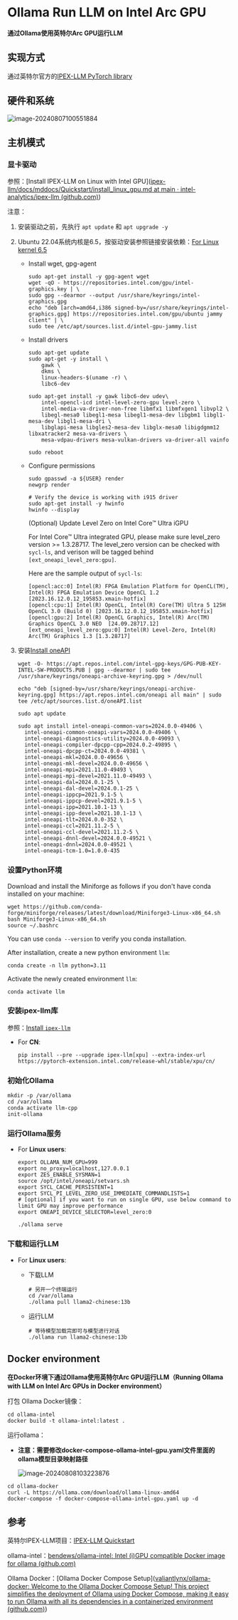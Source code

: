 # Ollama Run LLM on Intel Arc GPU

**通过Ollama使用英特尔Arc GPU运行LLM**

## 实现方式

通过英特尔官方的[IPEX-LLM PyTorch library](https://github.com/intel-analytics/ipex-llm)

## 硬件和系统

![image-20240807100551884](README.assets/image-20240807100551884.png)

## 主机模式

### 显卡驱动

参照：[Install IPEX-LLM on Linux with Intel GPU]([ipex-llm/docs/mddocs/Quickstart/install_linux_gpu.md at main · intel-analytics/ipex-llm (github.com)](https://github.com/intel-analytics/ipex-llm/blob/main/docs/mddocs/Quickstart/install_linux_gpu.md))

注意：

1. 安装驱动之前，先执行 `apt update` 和 `apt upgrade -y`

2. Ubuntu 22.04系统内核是6.5，按驱动安装参照链接安装依赖：[For Linux kernel 6.5](https://github.com/intel-analytics/ipex-llm/blob/main/docs/mddocs/Quickstart/install_linux_gpu.md#for-linux-kernel-65)

   - Install wget, gpg-agent

     ```
     sudo apt-get install -y gpg-agent wget
     wget -qO - https://repositories.intel.com/gpu/intel-graphics.key | \
     sudo gpg --dearmor --output /usr/share/keyrings/intel-graphics.gpg
     echo "deb [arch=amd64,i386 signed-by=/usr/share/keyrings/intel-graphics.gpg] https://repositories.intel.com/gpu/ubuntu jammy client" | \
     sudo tee /etc/apt/sources.list.d/intel-gpu-jammy.list
     ```

   - Install drivers

     ```
     sudo apt-get update
     sudo apt-get -y install \
         gawk \
         dkms \
         linux-headers-$(uname -r) \
         libc6-dev
     
     sudo apt-get install -y gawk libc6-dev udev\
         intel-opencl-icd intel-level-zero-gpu level-zero \
         intel-media-va-driver-non-free libmfx1 libmfxgen1 libvpl2 \
         libegl-mesa0 libegl1-mesa libegl1-mesa-dev libgbm1 libgl1-mesa-dev libgl1-mesa-dri \
         libglapi-mesa libgles2-mesa-dev libglx-mesa0 libigdgmm12 libxatracker2 mesa-va-drivers \
         mesa-vdpau-drivers mesa-vulkan-drivers va-driver-all vainfo
     
     sudo reboot
     ```

   - Configure permissions

     ```
     sudo gpasswd -a ${USER} render
     newgrp render
     
     # Verify the device is working with i915 driver
     sudo apt-get install -y hwinfo
     hwinfo --display
     ```

     (Optional) Update Level Zero on Intel Core™ Ultra iGPU

     For Intel Core™ Ultra integrated GPU, please make sure level_zero version >= 1.3.28717. The level_zero version can be checked with `sycl-ls`, and verison will be tagged behind `[ext_oneapi_level_zero:gpu]`.

     Here are the sample output of `sycl-ls`:

     ```
     [opencl:acc:0] Intel(R) FPGA Emulation Platform for OpenCL(TM), Intel(R) FPGA Emulation Device OpenCL 1.2  [2023.16.12.0.12_195853.xmain-hotfix]
     [opencl:cpu:1] Intel(R) OpenCL, Intel(R) Core(TM) Ultra 5 125H OpenCL 3.0 (Build 0) [2023.16.12.0.12_195853.xmain-hotfix]
     [opencl:gpu:2] Intel(R) OpenCL Graphics, Intel(R) Arc(TM) Graphics OpenCL 3.0 NEO  [24.09.28717.12]
     [ext_oneapi_level_zero:gpu:0] Intel(R) Level-Zero, Intel(R) Arc(TM) Graphics 1.3 [1.3.28717]
     ```

3. 安装[Install oneAPI](https://github.com/intel-analytics/ipex-llm/blob/main/docs/mddocs/Quickstart/install_linux_gpu.md#install-oneapi)

   ```
   wget -O- https://apt.repos.intel.com/intel-gpg-keys/GPG-PUB-KEY-INTEL-SW-PRODUCTS.PUB | gpg --dearmor | sudo tee /usr/share/keyrings/oneapi-archive-keyring.gpg > /dev/null
   
   echo "deb [signed-by=/usr/share/keyrings/oneapi-archive-keyring.gpg] https://apt.repos.intel.com/oneapi all main" | sudo tee /etc/apt/sources.list.d/oneAPI.list
   
   sudo apt update
   
   sudo apt install intel-oneapi-common-vars=2024.0.0-49406 \
     intel-oneapi-common-oneapi-vars=2024.0.0-49406 \
     intel-oneapi-diagnostics-utility=2024.0.0-49093 \
     intel-oneapi-compiler-dpcpp-cpp=2024.0.2-49895 \
     intel-oneapi-dpcpp-ct=2024.0.0-49381 \
     intel-oneapi-mkl=2024.0.0-49656 \
     intel-oneapi-mkl-devel=2024.0.0-49656 \
     intel-oneapi-mpi=2021.11.0-49493 \
     intel-oneapi-mpi-devel=2021.11.0-49493 \
     intel-oneapi-dal=2024.0.1-25 \
     intel-oneapi-dal-devel=2024.0.1-25 \
     intel-oneapi-ippcp=2021.9.1-5 \
     intel-oneapi-ippcp-devel=2021.9.1-5 \
     intel-oneapi-ipp=2021.10.1-13 \
     intel-oneapi-ipp-devel=2021.10.1-13 \
     intel-oneapi-tlt=2024.0.0-352 \
     intel-oneapi-ccl=2021.11.2-5 \
     intel-oneapi-ccl-devel=2021.11.2-5 \
     intel-oneapi-dnnl-devel=2024.0.0-49521 \
     intel-oneapi-dnnl=2024.0.0-49521 \
     intel-oneapi-tcm-1.0=1.0.0-435
   ```

### 设置Python环境

Download and install the Miniforge as follows if you don't have conda installed on your machine:

```
wget https://github.com/conda-forge/miniforge/releases/latest/download/Miniforge3-Linux-x86_64.sh
bash Miniforge3-Linux-x86_64.sh
source ~/.bashrc
```

You can use `conda --version` to verify you conda installation.

After installation, create a new python environment `llm`:

```
conda create -n llm python=3.11
```

Activate the newly created environment `llm`:

```
conda activate llm
```

### 安装ipex-llm库

参照：[Install `ipex-llm`](https://github.com/intel-analytics/ipex-llm/blob/main/docs/mddocs/Quickstart/install_linux_gpu.md#install-ipex-llm)

- For **CN**:

  ```
  pip install --pre --upgrade ipex-llm[xpu] --extra-index-url https://pytorch-extension.intel.com/release-whl/stable/xpu/cn/
  ```

### 初始化Ollama

```
mkdir -p /var/ollama
cd /var/ollama
conda activate llm-cpp
init-ollama
```

### 运行Ollama服务

- For **Linux users**:

  ```
  export OLLAMA_NUM_GPU=999
  export no_proxy=localhost,127.0.0.1
  export ZES_ENABLE_SYSMAN=1
  source /opt/intel/oneapi/setvars.sh
  export SYCL_CACHE_PERSISTENT=1
  export SYCL_PI_LEVEL_ZERO_USE_IMMEDIATE_COMMANDLISTS=1
  # [optional] if you want to run on single GPU, use below command to limit GPU may improve performance
  export ONEAPI_DEVICE_SELECTOR=level_zero:0
  
  ./ollama serve
  ```

### 下载和运行LLM

- For **Linux users**:

  - 下载LLM

    ```
    # 另开一个终端运行
    cd /var/ollama
    ./ollama pull llama2-chinese:13b
    ```

  - 运行LLM

    ```
    # 等待模型加载完即可与模型进行对话
    ./ollama run llama2-chinese:13b
    ```

## Docker environment

**在Docker环境下通过Ollama使用英特尔Arc GPU运行LLM（Running Ollama with LLM on Intel Arc GPUs in Docker environment）**

打包 Ollama Docker镜像：

```
cd ollama-intel
docker build -t ollama-intel:latest .
```

运行ollama：

- **注意：需要修改docker-compose-ollama-intel-gpu.yaml文件里面的ollama模型目录映射路径**

  ![image-20240808103223876](README.assets/image-20240808103223876.png)

```
cd ollama-docker
curl -L https://ollama.com/download/ollama-linux-amd64
docker-compose -f docker-compose-ollama-intel-gpu.yaml up -d
```



## 参考

英特尔IPEX-LLM项目：[IPEX-LLM Quickstart](https://github.com/intel-analytics/ipex-llm/tree/main/docs/mddocs/Quickstart)

ollama-intel：[bendews/ollama-intel: Intel (i)GPU compatible Docker image for ollama (github.com)](https://github.com/bendews/ollama-intel)

Ollama Docker：[Ollama Docker Compose Setup]([valiantlynx/ollama-docker: Welcome to the Ollama Docker Compose Setup! This project simplifies the deployment of Ollama using Docker Compose, making it easy to run Ollama with all its dependencies in a containerized environment (github.com)](https://github.com/valiantlynx/ollama-docker))
